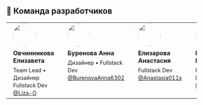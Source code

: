 ## 👥 Команда разработчиков

<div align="center">
<table>
  <tr>
    <td valign="top" width="200px" style="height: 180px;">
      <div style="text-align: left; padding: 0 10px;">
        <img src="https://avatars.githubusercontent.com/u/191477093?v=4" width="60" style="border-radius: 50%; margin-bottom: 8px;"/>
        <div><strong width="40px">Овчинникова Елизавета</strong></div>
        <div style="font-size: 0.9em; line-height: 1.4; margin-top: 6px;">
          Team Lead • Дизайнер<br>
          Fullstack Dev<br>
          <a href="https://github.com/Liza-O">@Liza-O</a>
        </div>
      </div>
    </td>
    <td valign="top" width="200px" style="height: 180px;">
      <div style="text-align: left; padding: 0 10px;">
        <img src="https://avatars.githubusercontent.com/u/191490969?v=4" width="60" style="border-radius: 50%; margin-bottom: 8px;"/>
        <div><strong width="40px">Буренова Анна</strong></div>
        <div style="font-size: 0.9em; line-height: 1.4; margin-top: 6px;">
          Дизайнер • Fullstack Dev<br>
          <a href="https://github.com/BurenovaAnna6302">@BurenovaAnna6302</a>
        </div>
      </div>
    </td>
    <td valign="top" width="200px" style="height: 180px;">
      <div style="text-align: left; padding: 0 10px;">
        <img src="https://avatars.githubusercontent.com/u/166629949?v=4" width="60" style="border-radius: 50%; margin-bottom: 8px;"/>
        <div><strong width="40px">Елизарова Анастасия</strong></div>
        <div style="font-size: 0.9em; line-height: 1.4; margin-top: 6px;">
          Fullstack Dev<br>
          <a href="https://github.com/Anastasia011s">@Anastasia011s</a>
        </div>
      </div>
    </td>
    <td valign="top" width="200px" style="height: 180px;">
      <div style="text-align: left; padding: 0 10px;">
        <img src="https://avatars.githubusercontent.com/u/159873153?v=4" width="60" style="border-radius: 50%; margin-bottom: 8px;"/>
        <div><strong>Кочетков Егор</strong></div>
        <div style="font-size: 0.9em; line-height: 1.4; margin-top: 6px;">
          Fullstack Dev<br>
          <a href="https://github.com/PIRSON21">@PIRSON21</a>
        </div>
      </div>
    </td>
    <td valign="top" width="200px" style="height: 180px;">
      <div style="text-align: left; padding: 0 10px;">
        <img src="https://avatars.githubusercontent.com/u/160622634?v=4" width="60" style="border-radius: 50%; margin-bottom: 8px;"/>
        <div><strong>Кувшинов Антон</strong></div>
        <div style="font-size: 0.9em; line-height: 1.4; margin-top: 6px;">
          Fullstack Dev<br>
          <a href="https://github.com/di-not">@di-not</a>
        </div>
      </div>
    </td>
  </tr>
</table>
</div>
